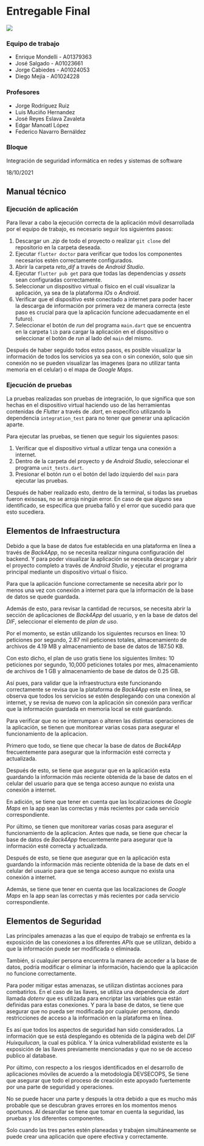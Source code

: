 # Entregable Final

![](https://i.imgur.com/gzkJPmi.png)

### Equipo de trabajo 

- Enrique Mondelli - A01379363
- José Salgado - A01023661
- Jorge Cabiedes - A01024053
- Diego Mejía - A01024228

### Profesores
- Jorge Rodríguez Ruiz
- Luis Muciño Hernandez
- José Reyes Eslava Zavaleta
- Edgar Manoatl López
- Federico Navarro Bernáldez

### Bloque 
Integración de seguridad informática en redes y sistemas de software

18/10/2021

## Manual técnico

### Ejecución de aplicación

Para llevar a cabo la ejecución correcta de la aplicación móvil desarrollada por el equipo de trabajo, es necesario seguir los siguientes pasos: 

1. Descargar un *.zip* de todo el proyecto o realizar `git clone` del repositorio en la carpeta deseada.
2. Ejecutar `flutter doctor` para verificar que todos los componentes necesarios estén correctamente configurados. 
3. Abrir la carpeta *reto_dif* a través de *Android Studio*.
4. Ejecutar `flutter pub get` para que todas las dependencias y *assets* sean configuradas correctamente. 
5. Seleccionar un dispositivo virtual o físico en el cuál visualizar la aplicación, ya sea de la plataforma *IOs* o *Android*.
6. Verificar que el dispositivo esté conectado a internet para poder hacer la descarga de información por primera vez de manera correcta (este paso es crucial para que la aplicación funcione adecuadamente en el futuro).
7. Seleccionar el botón de *run* del programa `main.dart` que se encuentra en la carpeta `lib` para cargar la aplicación en el dispositivo o seleccionar el botón de *run* al lado del `main` del mismo.

Después de haber seguido todos estos pasos, es posible visualizar la información de todos los servicios ya sea con o sin conexión, solo que sin conexión no se pueden visualizar las imagenes (para no utilizar tanta memoria en el celular) o el mapa de *Google Maps*.

### Ejecución de pruebas

La pruebas realizadas son pruebas de integración, lo que significa que son hechas en el dispositivo virtual haciendo uso de las herramientas contenidas de *Flutter* a través de *.dart*, en específico utilizando la dependencia `integration_test` para no tener que generar una aplicación aparte.

Para ejecutar las pruebas, se tienen que seguir los siguientes pasos:

1. Verificar que el dispositivo virtual a utlizar tenga una conexión a internet.
2. Dentro de la carpeta del proyecto y de *Android Studio*, seleccionar el programa `unit_tests.dart`.
3. Presionar el botón *run* o el botón del lado izquierdo del `main` para ejecutar las pruebas.

Después de haber realizado esto, dentro de la terminal, si todas las pruebas fueron exisosas, no se arroja ningún error. En caso de que alguno sea identificado, se especifíca que prueba falló y el error que sucedió para que esto sucediera.

## Elementos de Infraestructura

Debido a que la base de datos fue establecida en una plataforma en línea a través de *Back4App*, no se necesita realizar ninguna configuración del backend. Y para poder visualizar la aplicación se necesita descargar y abrir el proyecto completo a través de *Android Studio*, y ejecutar el programa principal mediante un dispositivo virtual o físico.

Para que la aplicación funcione correctamente se necesita abrir por lo menos una vez con conexión a internet para que la información de la base de datos se quede guardada.

Además de esto, para revisar la cantidad de recursos, se necesita abrir la sección de aplicaciones de *Back4App* del usuario, y en la base de datos del *DIF*, seleccionar el elemento de *plan de uso*. 

Por el momento, se están utilizando los siguientes recursos en línea: 10 peticiones por segundo, 2.87 mil peticiones totales, almacenamiento de archivos de 4.19 MB y almacenamiento de base de datos de 187.50 KB.

Con esto dicho, el plan de uso gratis tiene los siguientes límites: 10 peticiones por segundo, 10,000 peticiones totales por mes, almacenamiento de archivos de 1 GB y almacenamiento de base de datos de 0.25 GB.

Así pues, para validar que la infraestructura este funcionando correctamente se revisa que la plataforma de *Back4App* este en línea, se observa que todos los servicios se estén desplegando con una conexión al internet, y se revisa de nuevo con la aplicación sin conexión para verificar que la información guardada en memoria local se esté guardando.

Para verificar que no se interrumpan o alteren las distintas operaciones de la aplicación, se tienen que monitorear varias cosas para asegurar el funcionamiento de la aplicacion. 

Primero que todo, se tiene que checar la base de datos de *Back4App* frecuentemente para asegurar que la información esté correcta y actualizada.

Después de esto, se tiene que asegurar que en la aplicación esta guardando la información más reciente obtenida de la base de datos en el celular del usuario para que se tenga acceso aunque no exista una conexión a internet.

En adición, se tiene que tener en cuenta que las localizaciones de *Google Maps* en la app sean las correctas y más recientes por cada servicio correspondiente.

Por último, se tienen que monitorear varias cosas para asegurar el funcionamiento de la aplicacion. Antes que nada, se tiene que checar la base de datos de *Back4App* frecuentemente para asegurar que la información esté correcta y actualizada.

Después de esto, se tiene que asegurar que en la aplicación esta guardando la información más reciente obtenida de la base de dats en el celular del usuario para que se tenga acceso aunque no exista una conexión a internet.

Además, se tiene que tener en cuenta que las localizaciones de *Google Maps* en la app sean las correctas y más recientes por cada servicio correspondiente.

## Elementos de Seguridad

Las principales amenazas a las que el equipo de trabajo se enfrenta es la exposición de las conexiones a los diferentes *APIs* que se utilizan, debido a que la información puede ser modificada o eliminada.

También, si cualquier persona encuentra la manera de acceder a la base de datos, podría modificar o eliminar la información, haciendo que la aplicación no funcione correctamente.

Para poder mitigar estas amenazas, se utilizan distintas acciones para combatirlos. En el caso de las llaves, se utiliza una dependencia de *.dart* llamada *dotenv* que es utilizada para encriptar las variables que están definidas para estas conexiones. Y para la base de datos, se tiene que asegurar que no pueda ser modificada por cualquier persona, dando restricciones de acceso a la información en la plataforma en línea.

Es así que todos los aspectos de seguridad han sido considerados. La información que se está desplegando es obtenida de la página web del *DIF Huixquilucan*, la cual es pública. Y la única vulnerabilidad existente es la exposición de las llaves previamente mencionadas y que no se de acceso publico al database.

Por último, con respecto a los riesgos identificados en el desarrollo de aplicaciones móviles de acuerdo a la metodología DEVSECOPS, Se tiene que asegurar que todo el proceso de creación este apoyado fuertemente por una parte de seguridad y operaciones. 

No se puede hacer una parte y después la otra debido a que es mucho más probable que se descubran graves errores en los momentos menos oportunos. Al desarollar se tiene que tomar en cuenta la seguridad, las pruebas y los diferentes componentes.

Solo cuando las tres partes estén planeadas y trabajen simultáneamente se puede crear una aplicación que opere efectiva y correctamente.
